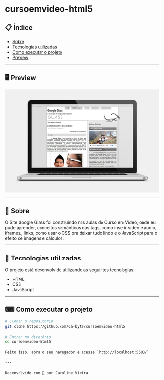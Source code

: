 # cursoemvideo-html5

## 📋 Índice

- [Sobre](#-Sobre)
- [Tecnologias utilizadas](#-Tecnologias-utilizadas)
- [Como executar o projeto](#-Como-executar-o-projeto)
- [Preview](#-Preview)

---

## 🖥 Preview 

<p align="center">
  <img src="https://github.com/Ca-byte/cursoemvideo-html5/blob/master/projeto-glass-html5/_interface/site-google-glass.jpg" width="700"></p>

---

## 📖 Sobre 
 O Site Google Glass foi construindo nas aulas do Curso em Vídeo, onde eu pude aprender, conceitos semânticos das tags, como inserir vídeo e áudio, iframes., links, como usar o CSS pra deixar tudo lindo e o JavaScript para o efeito de imagens e cálculos.

--- 

## 🚀 Tecnologias utilizadas

O projeto está desenvolvido utilizando as seguintes tecnologias:

- HTML
- CSS
- JavaScript
--- 

## ⌨ Como executar o projeto

```bash
# Clonar o repositório
git clone https://github.com/Ca-byte/cursoemvideo-html5

# Entrar no diretório
cd cursoemvideo-html5

Feito isso, abra o seu navegador e acesse `http://localhost:5500/`

---

Desenvolvido com 💜 por Caroline Vieira
